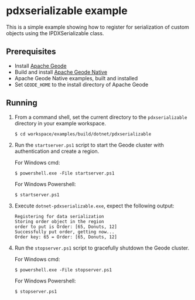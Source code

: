 # pdxserializable example
This is a simple example showing how to register for serialization of custom objects using the IPDXSerializable class.

## Prerequisites
* Install [Apache Geode](https://geode.apache.org)
* Build and install [Apache Geode Native](https://github.com/apache/geode-native)
* Apache Geode Native examples, built and installed
* Set `GEODE_HOME` to the install directory of Apache Geode

## Running
1. From a command shell, set the current directory to the `pdxserializable` directory in your example workspace.

    ```console
    $ cd workspace/examples/build/dotnet/pdxserializable
    ```

1. Run the `startserver.ps1` script to start the Geode cluster with authentication and create a region.

   For Windows cmd:

    ```console
    $ powershell.exe -File startserver.ps1
    ```

   For Windows Powershell:

    ```console
    $ startserver.ps1
    ```

1. Execute `dotnet-pdxserializable.exe`, expect the following output:

       Registering for data serialization
       Storing order object in the region
       order to put is Order: [65, Donuts, 12]
       Successfully put order, getting now...
       Order key: 65 = Order: [65, Donuts, 12]

1. Run the `stopserver.ps1` script to gracefully shutdown the Geode cluster.

   For Windows cmd:

    ```console
    $ powershell.exe -File stopserver.ps1
    ```

   For Windows Powershell:

    ```console
    $ stopserver.ps1
    ```
